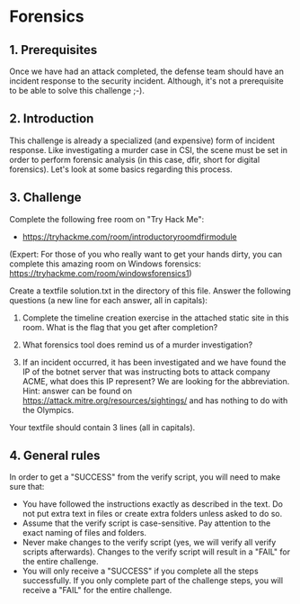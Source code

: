# Forensics

## 1. Prerequisites

Once we have had an attack completed, the defense team should have an incident response to the security incident. Although, it's not a prerequisite to be able to solve this challenge ;-).


## 2. Introduction

This challenge is already a specialized (and expensive) form of incident response. Like investigating a murder case in CSI, the scene must be set in order to perform forensic analysis (in this case, dfir, short for digital forensics). Let's look at some basics regarding this process.

## 3. Challenge

Complete the following free room on "Try Hack Me": 
- https://tryhackme.com/room/introductoryroomdfirmodule

(Expert: For those of you who really want to get your hands dirty, you can complete this amazing room on Windows forensics: https://tryhackme.com/room/windowsforensics1)

Create a textfile solution.txt in the directory of this file. Answer the following questions (a new line for each answer, all in capitals):

1. Complete the timeline creation exercise in the attached static site in this room. What is the flag that you get after completion?

2. What forensics tool does remind us of a murder investigation?

3. If an incident occurred, it has been investigated and we have found the IP of the botnet server that was instructing bots to attack company ACME, what does this IP represent? We are looking for the abbreviation. Hint: answer can be found on https://attack.mitre.org/resources/sightings/ and has nothing to do with the Olympics.

Your textfile should contain 3 lines (all in capitals).

## 4. General rules

In order to get a "SUCCESS" from the verify script, you will need to make sure that:

-   You have followed the instructions exactly as described in the text. Do not put extra text in files or create extra folders unless asked to do so.
-   Assume that the verify script is case-sensitive. Pay attention to the exact naming of files and folders.
-   Never make changes to the verify script (yes, we will verify all verify scripts afterwards). Changes to the verify script will result in a "FAIL" for the entire challenge.
-   You will only receive a "SUCCESS" if you complete all the steps successfully. If you only complete part of the challenge steps, you will receive a "FAIL" for the entire challenge.